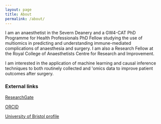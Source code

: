 ```yaml
---
layout: page
title: About
permalink: /about/
---
```


I am an anaesthetist in the Severn Deanery and a GW4-CAT PhD Programme for Health Professionals PhD Fellow studying the use of multiomics in predicting and understanding immune-mediated complications of anaesthesia and surgery. I am also a Research Fellow at the Royal College of Anaesthetists Centre for Research and Improvement.

I am interested in the application of machine learning and causal inference techniques to both routinely collected and 'omics data to improve patient outcomes after surgery.

### External links

[ResearchGate](https://www.researchgate.net/profile/Richard-Armstrong-2)

[ORCID](https://orcid.org/0000-0001-9479-0143)

[University of Bristol profile](https://www.bristol.ac.uk/people/person/Richard-Armstrong-9d2d20a7-6fac-43cf-9ed6-5883f3ba4325/)
